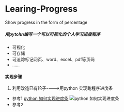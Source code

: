 # Learing-Progress
Show progress in the form of percentage
##### 用*pytohn*编写一个可以可视化的个人学习进度程序
- 可视化
- 可存储
- 可追踪标记网页、word、excel、pdf等页码 
- ......
#### 实现步骤
1.  利用改造已有轮子---->用python 实现跑程序进度条
 - 参考1 [python 如何实现进度条](http://www.cnblogs.com/hongfei/p/3982259.html)
  ![python 如何实现进度条](http://images.cnitblog.com/blog/350329/201409/201614471593528.gif)
- 参考2 

